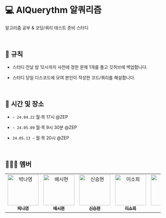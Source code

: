 # 💻 AlQuerythm 알쿼리즘
알고리즘 공부 & 코딩/쿼리 테스트 준비 스터디

</br>

## 📌 규칙
- 스터디 전날 밤 12시까지 사전에 정한 문제 1개를 풀고 깃허브에 백업합니다.

- 스터디 당일 디스코드에 모여 본인이 작성한 코드/쿼리를 해설합니다.

</br>

## 🧭 시간 및 장소
- `~ 24.04.22` 월·목 17시 @ZEP

- `~ 24.05.09` 월·목 9시 30분 @ZEP

- `24.05.13 ~` 월·목 20시 @ZEP

</br>

## 🧑🏻‍💻 멤버
<table>
  <tbody>
    <tr>
      <td align="center"><a href="https://github.com/ny1yyy"><img src="https://avatars.githubusercontent.com/u/135477812?v=4" width="100px;" alt="박나영"/><br /><sub><b>박나영</b></sub></a><br /></td>
      <td align="center"><a href="https://github.com/dataosean"><img src="https://avatars.githubusercontent.com/u/156559007?v=4" width="100px;" alt="배시현"/><br /><sub><b>배시현</b></sub></a><br /></td>
      <td align="center"><a href="https://github.com/neddy0318"><img src="https://avatars.githubusercontent.com/u/152957560?v=4" width="100px;" alt="신승현"/><br /><sub><b>신승현</b></sub></a><br /></td>
      <td align="center"><a href="https://github.com/ssoheeL"><img src="https://avatars.githubusercontent.com/u/157769708?v=4" width="100px;" alt="이소희"/><br /><sub><b>이소희</b></sub></a><br /></td>
      <td align="center"><a href="https://github.com/heleownae"><img src="https://avatars.githubusercontent.com/u/152258170?v=4" width="100px;" alt="이해원"/><br /><sub><b>이해원</b></sub></a><br /></td>
      <td align="center"><a href="https://github.com/augnoel"><img src="https://avatars.githubusercontent.com/u/157769634?v=4" width="100px;" alt="정노을"/><br /><sub><b>정노을</b></sub></a><br /></td>
      <td align="center"><a href="https://github.com/DIB-PP"><img src="https://avatars.githubusercontent.com/u/155515440?v=4" width="100px;" alt="황기쁨"/><br /><sub><b>황기쁨</b></sub></a><br /></td>
    </tr>
  </tbody>
</table>

</br>

</br>
